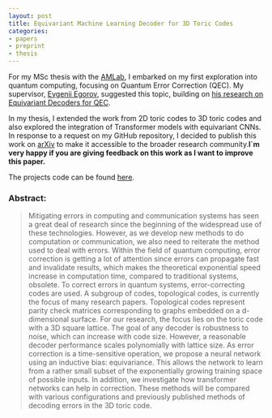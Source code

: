 ```yaml
---
layout: post
title: Equivariant Machine Learning Decoder for 3D Toric Codes
categories:
- papers
- preprint
- thesis
---
```

For my MSc thesis with the [AMLab](https://amlab.science.uva.nl/), I embarked on my first exploration into quantum computing, focusing on Quantum Error Correction (QEC). My supervisor, [Evgenii Egorov](https://scholar.google.com/citations?user=LwVVunEAAAAJ&hl=de&oi=ao), suggested this topic, building on [his research on Equivariant Decoders for QEC](https://arxiv.org/abs/2304.07362). 

In my thesis, I extended the work from 2D toric codes to 3D toric codes and also explored the integration of Transformer models with equivariant CNNs. In response to a request on my GitHub repository, I decided to publish this work on [arXiv](https://arxiv.org/abs/2409.04300) to make it accessible to the broader research community.__I`m very happy if you are giving feedback on this work as I want to improve this paper.__

The projects code can be found [here](https://github.com/oliverweissl/NeuralDecoderToric3D).

### Abstract:

> Mitigating errors in computing and communication systems has seen a great deal of research since the beginning of the widespread use of these technologies. However, as we develop new methods to do computation or communication, we also need to reiterate the method used to deal with errors. Within the field of quantum computing, error correction is getting a lot of attention since errors can propagate fast and invalidate results, which makes the theoretical exponential speed increase in computation time, compared to traditional systems, obsolete. To correct errors in quantum systems, error-correcting codes are used. A subgroup of codes, topological codes, is currently the focus of many research papers. Topological codes represent parity check matrices corresponding to graphs embedded on a d-dimensional surface. For our research, the focus lies on the toric code with a 3D square lattice. The goal of any decoder is robustness to noise, which can increase with code size. However, a reasonable decoder performance scales polynomially with lattice size. As error correction is a time-sensitive operation, we propose a neural network using an inductive bias: equivariance. This allows the network to learn from a rather small subset of the exponentially growing training space of possible inputs. In addition, we investigate how transformer networks can help in correction. These methods will be compared with various configurations and previously published methods of decoding errors in the 3D toric code.
